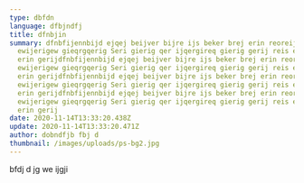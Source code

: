 ```yaml
---
type: dbfdn
language: dfbjndfj
title: dfnbjin
summary: dfnbfijennbijd ejqej beijver bijre ijs beker brej erin reoreijg
  ewijerigew gieqrgqerig Seri gierig qer ijqergireq gierig gerij reis eqrijg
  erin gerijdfnbfijennbijd ejqej beijver bijre ijs beker brej erin reoreijg
  ewijerigew gieqrgqerig Seri gierig qer ijqergireq gierig gerij reis eqrijg
  erin gerijdfnbfijennbijd ejqej beijver bijre ijs beker brej erin reoreijg
  ewijerigew gieqrgqerig Seri gierig qer ijqergireq gierig gerij reis eqrijg
  erin gerijdfnbfijennbijd ejqej beijver bijre ijs beker brej erin reoreijg
  ewijerigew gieqrgqerig Seri gierig qer ijqergireq gierig gerij reis eqrijg
  erin gerij
date: 2020-11-14T13:33:20.438Z
update: 2020-11-14T13:33:20.471Z
author: dobndfjb fbj d
thumbnail: /images/uploads/ps-bg2.jpg
---
```

 bfdj d jg we ijgji